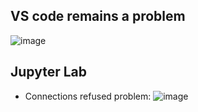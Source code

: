 

## VS code remains a problem

![image](https://github.com/user-attachments/assets/2c11d5b8-aa91-410b-981a-75666c3a47c4)


## Jupyter Lab

- Connections refused problem:
  ![image](https://github.com/user-attachments/assets/c0dc2f2f-df2b-41e5-a924-459a34ebda78)
